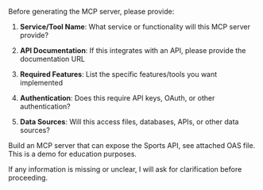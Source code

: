
  

Before generating the MCP server, please provide:

1. **Service/Tool Name**: What service or functionality will this MCP server provide?

2. **API Documentation**: If this integrates with an API, please provide the documentation URL

3. **Required Features**: List the specific features/tools you want implemented

4. **Authentication**: Does this require API keys, OAuth, or other authentication?

5. **Data Sources**: Will this access files, databases, APIs, or other data sources?

Build an MCP server that can expose the Sports API, see attached OAS file. This is a demo for education purposes. 

If any information is missing or unclear, I will ask for clarification before proceeding.